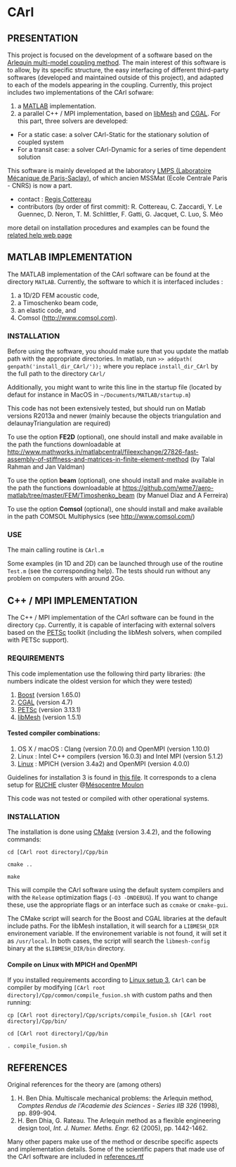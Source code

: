 # CArl

## PRESENTATION

This project is focused on the development of a software based on the [Arlequin multi-model coupling method](https://www.sciencedirect.com/science/article/pii/S0045782508003630). The main interest of this software is to allow, by its specific structure, the easy interfacing of different third-party softwares (developed and maintained outside of this project), and adapted to each of the models appearing in the coupling. Currently, this project includes two implementations of the CArl sofware:

1. a [MATLAB](http://www.mathworks.fr/products/matlab/) implementation. 
2. a parallel C++ / MPI implementation, based on [libMesh](https://libmesh.github.io) and [CGAL](http://www.cgal.org). For this part, three solvers are developed: 
- For a static case: a solver CArl-Static for the stationary solution of coupled system
- For a transit case:  a  solver CArl-Dynamic for a series of time dependent solution

This software is mainly developed at the laboratory [LMPS (Laboratoire Mécanique de Paris-Saclay)](https://lmps.ens-paris-saclay.fr/en), of which ancien MSSMat (Ecole Centrale Paris - CNRS) is now a part.

* contact : [Regis Cottereau](mailto:cottereau@lma.cnrs-mrs.fr)
* contributors (by order of first commit): R. Cottereau, C. Zaccardi, Y. Le Guennec, D. Neron, T. M. Schlittler, F. Gatti, G. Jacquet, C. Luo, S. Méo

more detail on installation procedures and examples can be found the [related help web page](https://cottereau.github.io/CArl/)

## MATLAB IMPLEMENTATION

The MATLAB implementation of the CArl software can be found at the directory `MATLAB`. Currently, the software to which it is interfaced includes :

1. a 1D/2D FEM acoustic code,
1. a Timoschenko beam code, 
1. an elastic code, and 
1. Comsol (http://www.comsol.com).

### INSTALLATION

Before using the software, you should make sure that you update the matlab path with the appropriate directories. In matlab, run
`>> addpath( genpath('install_dir_CArl/'));`
where you replace `install_dir_CArl` by the full path to the directory `CArl/`

Additionally, you might want to write this line in the startup file (located by defaut for instance in MacOS in `~/Documents/MATLAB/startup.m`)

This code has not been extensively tested, but should run on Matlab versions R2013a and newer (mainly because the objects triangulation and delaunayTriangulation are required)

To use the option __FE2D__ (optional), one should install and make available in the path the functions downloadable at http://www.mathworks.in/matlabcentral/fileexchange/27826-fast-assembly-of-stiffness-and-matrices-in-finite-element-method (by Talal Rahman and Jan Valdman)

To use the option __beam__ (optional), one should install and make available in the path the functions downloadable at https://github.com/wme7/aero-matlab/tree/master/FEM/Timoshenko_beam (by Manuel Diaz and A Ferreira)

To use the option __Comsol__ (optional), one should install and make available in the path COMSOL Multiphysics (see http://www.comsol.com/)

### USE

The main calling routine is `CArl.m`

Some examples (in 1D and 2D) can be launched through use of the routine `Test.m` (see the corresponding help). The tests should run without any problem on computers with around 2Go.
 
## C++ / MPI IMPLEMENTATION

The C++ / MPI implementation of the CArl software can be found in the directory `Cpp`. Currently, it is capable of interfacing with external solvers based on the [PETSc](http://www.mcs.anl.gov/petsc/) toolkit (including the libMesh solvers, when compiled with PETSc support).

### REQUIREMENTS

This code implementation use the following third party libraries: (the numbers indicate the oldest version for which they were tested)

1. [Boost](http://www.boost.org) (version 1.65.0)
2. [CGAL](http://www.cgal.org) (version 4.7)
3. [PETSc](http://www.mcs.anl.gov/petsc/) (version 3.13.1)
4. [libMesh](https://libmesh.github.io) (version 1.5.1)

#### Tested compiler combinations:

1. OS X / macOS : Clang (version 7.0.0) and OpenMPI (version 1.10.0)
2. Linux : Intel C++ compilers (version 16.0.3) and Intel MPI (version 5.1.2)
3. [Linux](#compile-on-linux-with-MPICH-and-opnempi) : MPICH (version 3.4a2) and OpenMPI (version 4.0.0)

Guidelines for installation 3 is found in [this file](./Cpp/requirements_fusion_mpich_openmpi.md). It corresponds to a clena setup for [RUCHE](https://mesocentre.pages.centralesupelec.fr/user_doc/ruche/01_cluster_overview/#general-informations) cluster @[Mésocentre Moulon](https://mesocentre.pages.centralesupelec.fr/user_doc/) 

This code was not tested or compiled with other operational systems. 

### INSTALLATION

The installation is done using [CMake](https://cmake.org) (version 3.4.2), and the following commands:

`cd [CArl root directory]/Cpp/bin`

`cmake ..`

`make`

This will compile the CArl software using the default system compilers and with the `Release` optimization flags (`-O3 -DNDEBUG`). If you want to change these, use the appropriate flags or an interface such as `ccmake` or `cmake-gui`.

The CMake script will search for the Boost and CGAL libraries at the default include paths. For the libMesh installation, it will search for a `LIBMESH_DIR` environement variable. If the environement variable is not found, it will set it as `/usr/local`. In both cases, the script will search the `libmesh-config` binary at the `$LIBMESH_DIR/bin` directory. 

#### Compile on Linux with MPICH and OpenMPI
If you installed requirements according to [Linux setup 3](#tested-compiler-combinations), `CArl` can be compiler by modifying `[CArl root directory]/Cpp/common/compile_fusion.sh` with custom paths and then running:

`cp [CArl root directory]/Cpp/scripts/compile_fusion.sh [CArl root directory]/Cpp/bin/`

`cd [CArl root directory]/Cpp/bin`

`. compile_fusion.sh`

## REFERENCES

Original references for the theory are (among others)

1. H. Ben Dhia. Multiscale mechanical problems: the Arlequin method, _Comptes Rendus de l'Academie des Sciences - Series IIB 326_ (1998), pp. 899-904.
1. H. Ben Dhia, G. Rateau. The Arlequin method as a flexible engineering design tool, _Int. J. Numer. Meths. Engr._ 62 (2005), pp. 1442-1462.

Many other papers make use of the method or describe specific aspects and implementation details. Some of the scientific papers that made use of the CArl software are included in [references.rtf](references.rtf)
